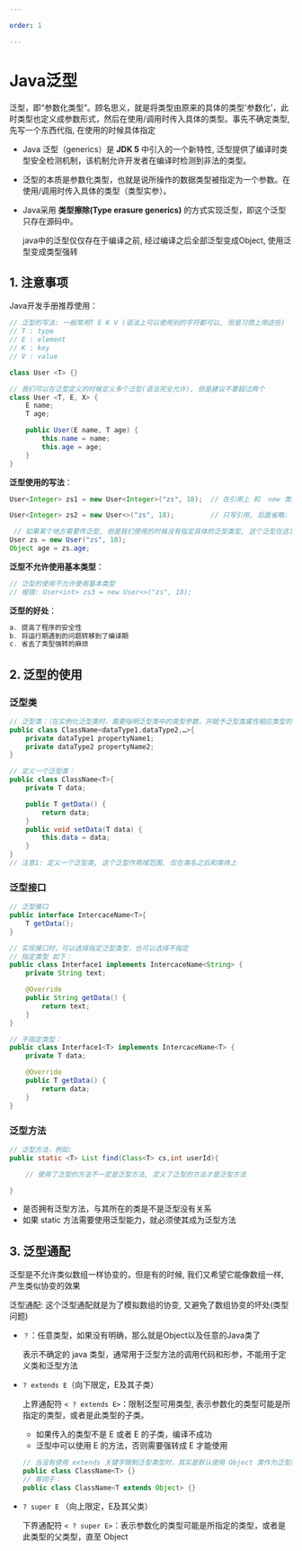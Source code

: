 ```yaml
---

order: 1

---
```


# Java泛型

泛型，即“参数化类型”。顾名思义，就是将类型由原来的具体的类型'参数化'，此时类型也定义成参数形式，然后在使用/调用时传入具体的类型。事先不确定类型, 先写一个东西代指, 在使用的时候具体指定

- Java 泛型（generics）是 **JDK 5** 中引入的一个新特性, 泛型提供了编译时类型安全检测机制，该机制允许开发者在编译时检测到非法的类型。

- 泛型的本质是参数化类型，也就是说所操作的数据类型被指定为一个参数。在使用/调用时传入具体的类型（类型实参）。

- Java采用 **类型擦除(Type erasure generics)** 的方式实现泛型，即这个泛型只存在源码中。
  
  java中的泛型仅仅存在于编译之前, 经过编译之后全部泛型变成Object, 使用泛型变成类型强转

## 1. 注意事项

Java开发手册推荐使用：

```java
// 泛型的写法: 一般常用T E K V (语法上可以使用别的字符都可以, 但是习惯上用这些)
// T : type
// E : element
// K : key
// V : value

class User <T> {}
```

```java
// 我们可以在泛型定义的时候定义多个泛型(语法完全允许), 但是建议不要超过两个 
class User <T, E, X> {
    E name;
    T age;

    public User(E name, T age) {
        this.name = name;
        this.age = age;
    }
}
```

**泛型使用的写法**：

```java
User<Integer> zs1 = new User<Integer>("zs", 18);  // 在引用上 和  new 类型上都指定类型:  jdk1.5时候的写法

User<Integer> zs2 = new User<>("zs", 18);         // 只写引用, 后面省略: jdk1.7时候做的写法优化

 // 如果某个地方需要传泛型, 但是我们使用的时候没有指定具体的泛型类型, 这个泛型在这次使用中默认表现为Object
User zs = new User("zs", 18);
Object age = zs.age;
```

**泛型不允许使用基本类型**：

```java
// 泛型的使用不允许使用基本类型
// 报错: User<int> zs3 = new User<>("zs", 18);
```

**泛型的好处**：

```java
a. 提高了程序的安全性
b. 将运行期遇到的问题转移到了编译期
c. 省去了类型强转的麻烦
```

## 2. 泛型的使用

### 泛型类

```java
// 泛型类：（在实例化泛型类时，需要指明泛型类中的类型参数，并赋予泛型类属性相应类型的值）
public class ClassName<dataType1,dataType2,…>{
    private dataType1 propertyName1;
    private dataType2 propertyName2;
}

// 定义一个泛型类：
public class ClassName<T>{
    private T data;

    public T getData() {
        return data;
    }
    public void setData(T data) {
        this.data = data;
    }
}
// 注意1: 定义一个泛型类, 这个泛型作用域范围, 仅在类名之后和类体上
```

### 泛型接口

```java
// 泛型接口
public interface IntercaceName<T>{
    T getData();
}

// 实现接口时，可以选择指定泛型类型，也可以选择不指定
// 指定类型 如下：
public class Interface1 implements IntercaceName<String> {
    private String text;

    @Override
    public String getData() {
        return text;
    }
}

// 不指定类型：
public class Interface1<T> implements IntercaceName<T> {
    private T data;

    @Override
    public T getData() {
        return data;
    }
}
```

### 泛型方法

```java
// 泛型方法，例如: 
public static <T> List find(Class<T> cs,int userId){

    // 使用了泛型的方法不一定是泛型方法, 定义了泛型的方法才是泛型方法

}
```

- 是否拥有泛型方法，与其所在的类是不是泛型没有关系
- 如果 static 方法需要使用泛型能力，就必须使其成为泛型方法

## 3. 泛型通配

泛型是不允许类似数组一样协变的，但是有的时候, 我们又希望它能像数组一样, 产生类似协变的效果

泛型通配: 这个泛型通配就是为了模拟数组的协变, 又避免了数组协变的坏处(类型问题)

- `？`：任意类型，如果没有明确，那么就是Object以及任意的Java类了
  
  表示不确定的 java 类型，通常用于泛型方法的调用代码和形参，不能用于定义类和泛型方法

- `? extends E`（向下限定，E及其子类）
  
  上界通配符 `< ? extends E>`：限制泛型可用类型, 表示参数化的类型可能是所指定的类型，或者是此类型的子类。
  
  - 如果传入的类型不是 E 或者 E 的子类，编译不成功
  - 泛型中可以使用 E 的方法，否则需要强转成 E 才能使用
  
  ```java
  // 当没有使用 extends 关键字限制泛型类型时，其实是默认使用 Object 类作为泛型类型/
  public class ClassName<T> {}
  // 等同于：
  public class ClassName<T extends Object> {}
  ```

- `? super E` （向上限定，E及其父类）
  
  下界通配符 `< ? super E>`：表示参数化的类型可能是所指定的类型，或者是此类型的父类型，直至 Object
